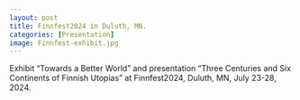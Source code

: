 ```yaml
---
layout: post
title: Finnfest2024 in Duluth, MN.
categories: [Presentation]
image: Finnfest-exhibit.jpg
---
```

Exhibit “Towards a Better World” and presentation “Three Centuries and Six Continents of Finnish Utopias” at Finnfest2024, Duluth, MN, July 23-28, 2024.

